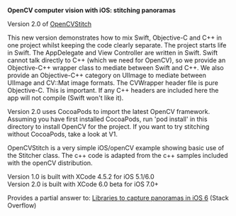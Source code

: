 __OpenCV computer vision with iOS: stitching panoramas__  

Version 2.0 of [OpenCVStitch](http://github.com/foundry/OpenCVStitch)

This new version demonstrates how to mix Swift, Objective-C and C++ in one project whilst keeping the code clearly separate. The project starts life in Swift. The AppDelegate and View Controller are written in Swift. Swift cannot talk directly to C++ (which we need for OpenCV), so we provide an Objective-C++ wrapper class to mediate between Swift and C++. We also provide an Objective-C++ category on UIImage to mediate between UIImage and CV::Mat image formats. The CVWrapper header file is pure Objective-C. This is important. If any C++ headers are included here the app will not compile (Swift won't like it).

Version 2.0 uses CocoaPods to import the latest OpenCV framework. Assuming you have first installed CocoaPods, run 'pod install' in this directory to install OpenCV for the project. If you want to try stitching without CocoaPods, take a look at V1.

OpenCVStitch is a very simple iOS/openCV example showing basic use of the Stitcher class. The c++ code is adapted from the c++ samples included with the openCV distribution.  

Version 1.0 is built with XCode 4.5.2 for iOS 5.1/6.0  
Version 2.0 is built with XCode 6.0 beta for iOS 7.0+  

Provides a partial answer to: [Libraries to capture panoramas in iOS 6](http://stackoverflow.com/questions/14062932/libraries-to-capture-panorama-in-ios-6/14064788#14064788) (Stack Overflow)

